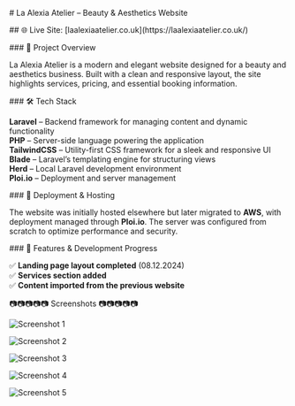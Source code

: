 <p>
  # La Alexia Atelier – Beauty & Aesthetics Website  
</p>

<p>
  ## 🌐 Live Site: [laalexiaatelier.co.uk](https://laalexiaatelier.co.uk/)
</p>

<p>
  ### 📌 Project Overview
</p>
<p>La Alexia Atelier is a modern and elegant website designed for a beauty and aesthetics business. Built with a clean and responsive layout, the site highlights services, pricing, and essential booking information.</p>

<p>
  ### 🛠️ Tech Stack  
</p>
<p>
  <strong>Laravel</strong> – Backend framework for managing content and dynamic functionality<br>
  <strong>PHP</strong> – Server-side language powering the application<br>
  <strong>TailwindCSS</strong> – Utility-first CSS framework for a sleek and responsive UI<br>
  <strong>Blade</strong> – Laravel’s templating engine for structuring views<br>
  <strong>Herd</strong> – Local Laravel development environment<br>
  <strong>Ploi.io</strong> – Deployment and server management
</p>

<p>
  ### 🚀 Deployment & Hosting  
</p>
<p>The website was initially hosted elsewhere but later migrated to <strong>AWS</strong>, with deployment managed through <strong>Ploi.io</strong>. The server was configured from scratch to optimize performance and security.</p>

<p>
  ### 🔧 Features & Development Progress  
</p>
<p>
  ✅ <strong>Landing page layout completed</strong> (08.12.2024)<br>
  ✅ <strong>Services section added</strong><br>
  ✅ <strong>Content imported from the previous website</strong>
</p>

<p> 📷📷📷📷📷 Screenshots 📷📷📷📷📷 </p>

<p>
  <img src="https://github.com/user-attachments/assets/6ab735d7-e924-431e-996e-a81de8998237" alt="Screenshot 1" />
</p>

<p>
  <img src="https://github.com/user-attachments/assets/826182e5-d56a-41e6-ad69-63d47df8f471" alt="Screenshot 2" />
</p>

<p>
  <img src="https://github.com/user-attachments/assets/6b7dba35-160b-45bd-9470-b5c4caa3962a" alt="Screenshot 3" />
</p>

<p>
  <img src="https://github.com/user-attachments/assets/ae178282-e7cb-41c1-9298-1e2409f702bb" alt="Screenshot 4" />
</p>

<p>
  <img src="https://github.com/user-attachments/assets/71aaa4af-2acf-4336-8b77-00c31cd32acd" alt="Screenshot 5" />
</p>
